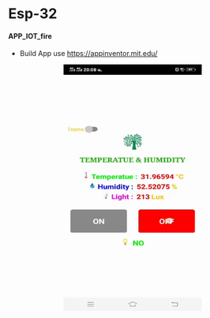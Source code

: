 # Esp-32
#### APP_IOT_fire 
- Build App use https://appinventor.mit.edu/
<p align="center">
<img src="APP_IOT_fire/img/esp.gif" width="280" height="500">
</p>

